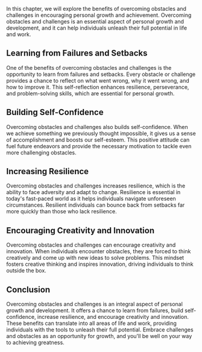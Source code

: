 
In this chapter, we will explore the benefits of overcoming obstacles and challenges in encouraging personal growth and achievement. Overcoming obstacles and challenges is an essential aspect of personal growth and development, and it can help individuals unleash their full potential in life and work.

Learning from Failures and Setbacks
-----------------------------------

One of the benefits of overcoming obstacles and challenges is the opportunity to learn from failures and setbacks. Every obstacle or challenge provides a chance to reflect on what went wrong, why it went wrong, and how to improve it. This self-reflection enhances resilience, perseverance, and problem-solving skills, which are essential for personal growth.

Building Self-Confidence
------------------------

Overcoming obstacles and challenges also builds self-confidence. When we achieve something we previously thought impossible, it gives us a sense of accomplishment and boosts our self-esteem. This positive attitude can fuel future endeavors and provide the necessary motivation to tackle even more challenging obstacles.

Increasing Resilience
---------------------

Overcoming obstacles and challenges increases resilience, which is the ability to face adversity and adapt to change. Resilience is essential in today's fast-paced world as it helps individuals navigate unforeseen circumstances. Resilient individuals can bounce back from setbacks far more quickly than those who lack resilience.

Encouraging Creativity and Innovation
-------------------------------------

Overcoming obstacles and challenges can encourage creativity and innovation. When individuals encounter obstacles, they are forced to think creatively and come up with new ideas to solve problems. This mindset fosters creative thinking and inspires innovation, driving individuals to think outside the box.

Conclusion
----------

Overcoming obstacles and challenges is an integral aspect of personal growth and development. It offers a chance to learn from failures, build self-confidence, increase resilience, and encourage creativity and innovation. These benefits can translate into all areas of life and work, providing individuals with the tools to unleash their full potential. Embrace challenges and obstacles as an opportunity for growth, and you'll be well on your way to achieving greatness.
